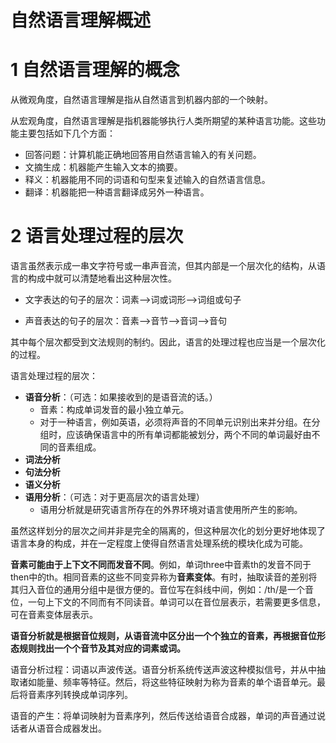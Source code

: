 # 自然语言理解概述

# 1 自然语言理解的概念

从微观角度，自然语言理解是指从自然语言到机器内部的一个映射。

从宏观角度，自然语言理解是指机器能够执行人类所期望的某种语言功能。这些功能主要包括如下几个方面：

- 回答问题：计算机能正确地回答用自然语言输入的有关问题。
- 文摘生成：机器能产生输入文本的摘要。
- 释义：机器能用不同的词语和句型来复述输入的自然语言信息。
- 翻译：机器能把一种语言翻译成另外一种语言。

# 2 语言处理过程的层次

语言虽然表示成一串文字符号或一串声音流，但其内部是一个层次化的结构，从语言的构成中就可以清楚地看出这种层次性。

- 文字表达的句子的层次：词素-->词或词形-->词组或句子

- 声音表达的句子的层次：音素-->音节-->音词-->音句

其中每个层次都受到文法规则的制约。因此，语言的处理过程也应当是一个层次化的过程。

语言处理过程的层次：

- **语音分析**：（可选：如果接收到的是语音流的话。）
  - 音素：构成单词发音的最小独立单元。
  - 对于一种语言，例如英语，必须将声音的不同单元识别出来并分组。在分组时，应该确保语言中的所有单词都能被划分，两个不同的单词最好由不同的音素组成。
- **词法分析**
- **句法分析**
- **语义分析**
- **语用分析**：（可选：对于更高层次的语言处理）
  - 语用分析就是研究语言所存在的外界环境对语言使用所产生的影响。

虽然这样划分的层次之间并非是完全的隔离的，但这种层次化的划分更好地体现了语言本身的构成，并在一定程度上使得自然语言处理系统的模块化成为可能。

**音素可能由于上下文不同而发音不同**。例如，单词three中音素th的发音不同于then中的th。相同音素的这些不同变异称为**音素变体**。有时，抽取读音的差别将其归入音位的通用分组中是很方便的。音位写在斜线中间，例如：/th/是一个音位，一句上下文的不同而有不同读音。单词可以在音位层表示，若需要更多信息，可在音素变体层表示。

**语音分析就是根据音位规则，从语音流中区分出一个个独立的音素，再根据音位形态规则找出一个个音节及其对应的词素或词。**

语音分析过程：词语以声波传送。语音分析系统传送声波这种模拟信号，并从中抽取诸如能量、频率等特征。然后，将这些特征映射为称为音素的单个语音单元。最后将音素序列转换成单词序列。

语音的产生：将单词映射为音素序列，然后传送给语音合成器，单词的声音通过说话者从语音合成器发出。